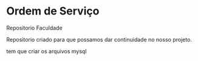 # Ordem de Serviço
 Repositorio Faculdade

Repositorio criado para que possamos dar continuidade no nosso projeto.

tem que criar os arquivos mysql